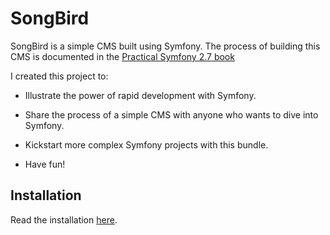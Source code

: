 # SongBird

SongBird is a simple CMS built using Symfony. The process of building this CMS is documented in the [Practical Symfony 2.7 book](http://bernardpeh.gitbooks.io/practical-symfony-2-7/)

I created this project to:

* Illustrate the power of rapid development with Symfony.

* Share the process of a simple CMS with anyone who wants to dive into Symfony. 

* Kickstart more complex Symfony projects with this bundle.

* Have fun! 
 
## Installation

Read the installation [here](http://bernardpeh.gitbooks.io/practical-symfony-2-7/content/chapter3.html).
